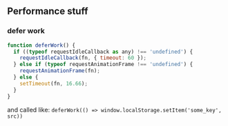 ## Performance stuff

### defer work
```js
function deferWork() {
  if ((typeof requestIdleCallback as any) !== 'undefined') {
    requestIdleCallback(fn, { timeout: 60 });
  } else if (typeof requestAnimationFrame !== 'undefined') {
    requestAnimationFrame(fn);
  } else {
    setTimeout(fn, 16.66);
  }
}
```

and called like: `deferWork(() => window.localStorage.setItem('some_key', src))`
